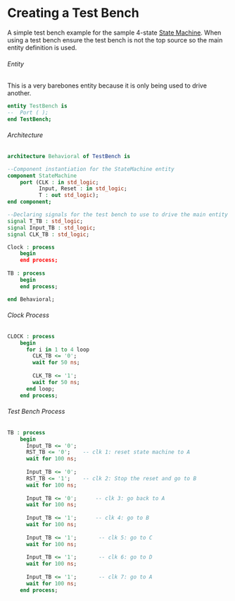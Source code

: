 # Creating a Test Bench

A simple test bench example for the sample 4-state <a href="State-Machine.md">State Machine</a>.
When using a test bench ensure the test bench is not the top source so the main entity definition
is used.

###### Entity

This is a very barebones entity because it is only being used to drive another.

```vhdl
entity TestBench is
--  Port ( );
end TestBench;
```

###### Architecture

```vhdl
architecture Behavioral of TestBench is

--Component instantiation for the StateMachine entity
component StateMachine
    port (CLK : in std_logic;
          Input, Reset : in std_logic;
          T : out std_logic);
end component;

--Declaring signals for the test bench to use to drive the main entity
signal T_TB : std_logic;
signal Input_TB : std_logic;
signal CLK_TB : std_logic;

Clock : process
    begin
    end process;
    
TB : process
    begin
    end process;

end Behavioral;
```

###### Clock Process

```vhdl
CLOCK : process
    begin
      for i in 1 to 4 loop
        CLK_TB <= '0';
        wait for 50 ns;
    
        CLK_TB <= '1';
        wait for 50 ns;
      end loop;
    end process;
```

###### Test Bench Process

```vhdl
TB : process 
    begin
      Input_TB <= '0';
      RST_TB <= '0';    -- clk 1: reset state machine to A
      wait for 100 ns;
      
      Input_TB <= '0';
      RST_TB <= '1';    -- clk 2: Stop the reset and go to B
      wait for 100 ns;
      
      Input_TB <= '0';      -- clk 3: go back to A
      wait for 100 ns;
      
      Input_TB <= '1';      -- clk 4: go to B
      wait for 100 ns;
      
      Input_TB <= '1';       -- clk 5: go to C
      wait for 100 ns; 
      
      Input_TB <= '1';       -- clk 6: go to D
      wait for 100 ns;     
      
      Input_TB <= '1';       -- clk 7: go to A
      wait for 100 ns;     
    end process;
```